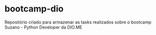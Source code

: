 # bootcamp-dio
Repositório criado para armazenar as tasks realizados sobre o bootcamp Suzano - Python Developer da DIO.ME
